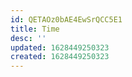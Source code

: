 ```yaml
---
id: QETAOz0bAE4EwSrQCC5E1
title: Time
desc: ''
updated: 1628449250323
created: 1628449250323
---
```


